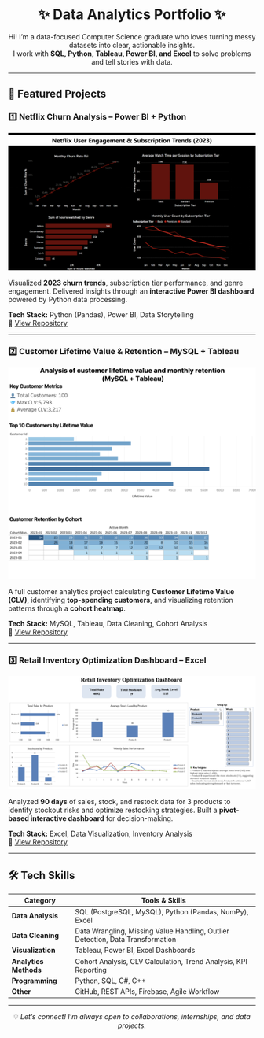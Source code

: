 <h1 align="center">✨ Data Analytics Portfolio ✨</h1>

<p align="center">
Hi! I’m a data-focused Computer Science graduate who loves turning messy datasets into clear, actionable insights.<br>
I work with <b>SQL, Python, Tableau, Power BI, and Excel</b> to solve problems and tell stories with data.
</p>

---

## 📂 Featured Projects

### 1️⃣ Netflix Churn Analysis – Power BI + Python
<img src="netflix.png" width="600" alt="Netflix Churn Dashboard Preview">

Visualized **2023 churn trends**, subscription tier performance, and genre engagement. Delivered insights through an **interactive Power BI dashboard** powered by Python data processing.

**Tech Stack:** Python (Pandas), Power BI, Data Storytelling  
🔗 [View Repository](https://github.com/iloveoreos11/Netflix-User-Engagement-Subscription-Trend-Analysis-)

---

### 2️⃣ Customer Lifetime Value & Retention – MySQL + Tableau
<img src="two.png" width="600" alt="Customer Retention Dashboard Preview">

A full customer analytics project calculating **Customer Lifetime Value (CLV)**, identifying **top-spending customers**, and visualizing retention patterns through a **cohort heatmap**.

**Tech Stack:** MySQL, Tableau, Data Cleaning, Cohort Analysis  
🔗 [View Repository](https://github.com/iloveoreos11/Customer-Lifetime-Value-Monthly-Retention-Analysis-MySQL-Tableau-/blob/main/README.md)

---

### 3️⃣ Retail Inventory Optimization Dashboard – Excel
<img src="retail.png" width="600" alt="Retail Inventory Dashboard Preview">

Analyzed **90 days** of sales, stock, and restock data for 3 products to identify stockout risks and optimize restocking strategies. Built a **pivot-based interactive dashboard** for decision-making.

**Tech Stack:** Excel, Data Visualization, Inventory Analysis  
🔗 [View Repository](https://github.com/iloveoreos11/Retail-Inventory-Optimization-Dashboard)

---


## 🛠 Tech Skills
| Category              | Tools & Skills |
|-----------------------|----------------|
| **Data Analysis**     | SQL (PostgreSQL, MySQL), Python (Pandas, NumPy), Excel |
| **Data Cleaning**     | Data Wrangling, Missing Value Handling, Outlier Detection, Data Transformation |
| **Visualization**     | Tableau, Power BI, Excel Dashboards |
| **Analytics Methods** | Cohort Analysis, CLV Calculation, Trend Analysis, KPI Reporting |
| **Programming**       | Python, SQL, C#, C++ |
| **Other**             | GitHub, REST APIs, Firebase, Agile Workflow |

---

<p align="center">
💡 <i>Let’s connect! I’m always open to collaborations, internships, and data projects.</i>
</p>
